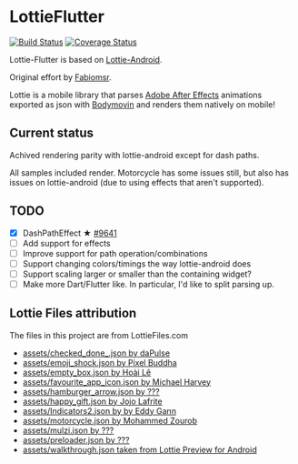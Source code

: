 # LottieFlutter

[![Build Status](https://travis-ci.org/dnfield/lottie-flutter.svg?branch=master)](https://travis-ci.org/fabiomsr/lottie-flutter)
[![Coverage Status](https://coveralls.io/repos/github/dnfield/lottie-flutter/badge.svg)](https://coveralls.io/github/fabiomsr/lottie-flutter)

Lottie-Flutter is based on [Lottie-Android](https://github.com/airbnb/lottie-android).

Original effort by [Fabiomsr](https://github.com/fabiomsr).

Lottie is a mobile library that parses [Adobe After Effects](http://www.adobe.com/products/aftereffects.html) animations exported as json with [Bodymovin](https://github.com/bodymovin/bodymovin) and renders them natively on mobile!

## Current status

Achived rendering parity with lottie-android except for dash paths.

All samples included render.  Motorcycle has some issues still, but also has issues on lottie-android (due to using effects that aren't supported).

## TODO

- [x] DashPathEffect ★ [#9641](https://github.com/flutter/flutter/issues/9641)
- [ ] Add support for effects
- [ ] Improve support for path operation/combinations
- [ ] Support changing colors/timings the way lottie-android does
- [ ] Support scaling larger or smaller than the containing widget?
- [ ] Make more Dart/Flutter like.  In particular, I'd like to split parsing up.

## Lottie Files attribution

The files in this project are from LottieFiles.com

- [assets/checked_done_.json by daPulse](https://www.lottiefiles.com/433-checked-done)
- [assets/emoji_shock.json by Pixel Buddha](https://www.lottiefiles.com/44-emoji-shock)
- [assets/empty_box.json by Hoài Lê](https://www.lottiefiles.com/629-empty-box)
- [assets/favourite_app_icon.json by Michael Harvey](https://www.lottiefiles.com/72-favourite-app-icon)
- [assets/hamburger_arrow.json by ???](https://www.lottiefiles.com/63-hamburger-arrow-transition)
- [assets/happy_gift.json by Jojo Lafrite](https://www.lottiefiles.com/1368-happy-gift)
- [assets/Indicators2.json by by Eddy Gann](https://www.lottiefiles.com/539-page-indicators-square)
- [assets/motorcycle.json by Mohammed Zourob](https://www.lottiefiles.com/29-motorcycle)
- [assets/mulzi.json by ???](https://www.lottiefiles.com/113-muzli-beacon)
- [assets/preloader.json by ???](https://www.lottiefiles.com/51-preloader)
- [assets/walkthrough.json taken from Lottie Preview for Android](https://github.com/airbnb/lottie-android)

